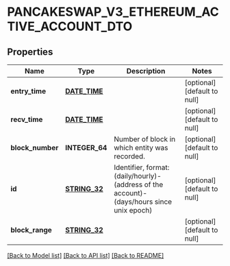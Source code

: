 # PANCAKESWAP_V3_ETHEREUM_ACTIVE_ACCOUNT_DTO

## Properties
Name | Type | Description | Notes
------------ | ------------- | ------------- | -------------
**entry_time** | [**DATE_TIME**](DATE_TIME.md) |  | [optional] [default to null]
**recv_time** | [**DATE_TIME**](DATE_TIME.md) |  | [optional] [default to null]
**block_number** | **INTEGER_64** | Number of block in which entity was recorded. | [optional] [default to null]
**id** | [**STRING_32**](STRING_32.md) | Identifier, format: (daily/hourly)-(address of the account)-(days/hours since unix epoch) | [optional] [default to null]
**block_range** | [**STRING_32**](STRING_32.md) |  | [optional] [default to null]

[[Back to Model list]](../README.md#documentation-for-models) [[Back to API list]](../README.md#documentation-for-api-endpoints) [[Back to README]](../README.md)


